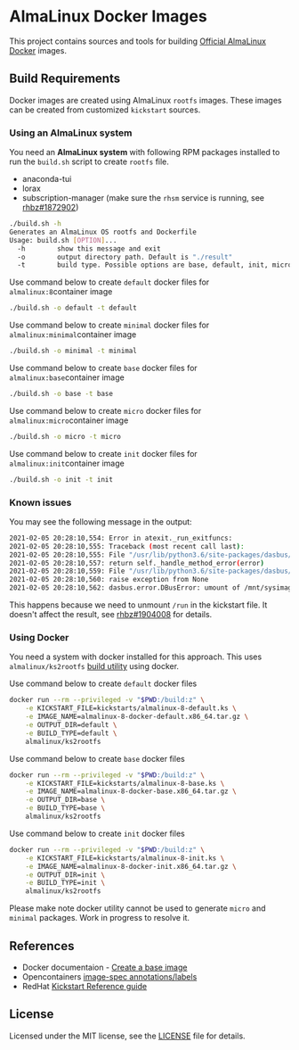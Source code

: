 # AlmaLinux Docker Images

This project contains sources and tools for building [Official AlmaLinux Docker](https://hub.docker.com/_/almalinux)
images.

## Build Requirements

Docker images are created using AlmaLinux `rootfs` images. These images can be created from customized `kickstart` sources.

### Using an AlmaLinux system

You need an **AlmaLinux system** with following RPM packages installed to run the `build.sh` script to create `rootfs` file.

* anaconda-tui
* lorax
* subscription-manager (make sure the `rhsm` service is running, see [rhbz#1872902](https://bugzilla.redhat.com/show_bug.cgi?id=1872902))

```sh
./build.sh -h
Generates an AlmaLinux OS rootfs and Dockerfile
Usage: build.sh [OPTION]...
  -h        show this message and exit
  -o        output directory path. Default is "./result"
  -t        build type. Possible options are base, default, init, micro and minimal
```

Use command below to create `default` docker files for `almalinux:8`container image

```sh
./build.sh -o default -t default
```

Use command below to create `minimal` docker files for `almalinux:minimal`container image

```sh
./build.sh -o minimal -t minimal
```
Use command below to create `base` docker files for `almalinux:base`container image

```sh
./build.sh -o base -t base
```
Use command below to create `micro` docker files for `almalinux:micro`container image

```sh
./build.sh -o micro -t micro
```
Use command below to create `init` docker files for `almalinux:init`container image

```sh
./build.sh -o init -t init
```

### Known issues

You may see the following message in the output:

```sh
2021-02-05 20:28:10,554: Error in atexit._run_exitfuncs:
2021-02-05 20:28:10,555: Traceback (most recent call last):
2021-02-05 20:28:10,555: File "/usr/lib/python3.6/site-packages/dasbus/client/handler.py", line 477, in _get_method_reply
2021-02-05 20:28:10,557: return self._handle_method_error(error)
2021-02-05 20:28:10,559: File "/usr/lib/python3.6/site-packages/dasbus/client/handler.py", line 497, in _handle_method_error
2021-02-05 20:28:10,560: raise exception from None
2021-02-05 20:28:10,562: dasbus.error.DBusError: umount of /mnt/sysimage/run failed (32)
```

This happens because we need to unmount `/run` in the kickstart file.
It doesn't affect the result, see
[rhbz#1904008](https://bugzilla.redhat.com/show_bug.cgi?id=1904008) for
details.

### Using Docker

You need a system with docker installed for this approach. This uses `almalinux/ks2rootfs` [build utility](https://github.com/AlmaLinux/ks2rootfs) using docker.

Use command below to create `default` docker files

```sh
docker run --rm --privileged -v "$PWD:/build:z" \
    -e KICKSTART_FILE=kickstarts/almalinux-8-default.ks \
    -e IMAGE_NAME=almalinux-8-docker-default.x86_64.tar.gz \
    -e OUTPUT_DIR=default \
    -e BUILD_TYPE=default \
    almalinux/ks2rootfs
```

Use command below to create `base` docker files

```sh
docker run --rm --privileged -v "$PWD:/build:z" \
    -e KICKSTART_FILE=kickstarts/almalinux-8-base.ks \
    -e IMAGE_NAME=almalinux-8-docker-base.x86_64.tar.gz \
    -e OUTPUT_DIR=base \
    -e BUILD_TYPE=base \
    almalinux/ks2rootfs
```

Use command below to create `init` docker files

```sh
docker run --rm --privileged -v "$PWD:/build:z" \
    -e KICKSTART_FILE=kickstarts/almalinux-8-init.ks \
    -e IMAGE_NAME=almalinux-8-docker-init.x86_64.tar.gz \
    -e OUTPUT_DIR=init \
    -e BUILD_TYPE=init \
    almalinux/ks2rootfs
```

Please make note docker utility cannot be used to generate `micro` and `minimal` packages. Work in progress to resolve it.

## References

* Docker documentaion - [Create a base image](https://docs.docker.com/develop/develop-images/baseimages/)
* Opencontainers [image-spec annotations/labels](https://github.com/opencontainers/image-spec/blob/master/annotations.md)
* RedHat [Kickstart Reference guide](https://access.redhat.com/documentation/en-us/red_hat_enterprise_linux/8/html/system_design_guide/kickstart-script-file-format-reference_system-design-guide)

## License

Licensed under the MIT license, see the [LICENSE](LICENSE) file for details.
